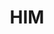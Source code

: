 ---
title: "HIM"
summary: "HIM was a Finnish gothic rock band from Helsinki. First formed in 1991 by vocalist Ville Valo and bassist Mikko \"Mige\" Paananen under the name His Infernal Majesty, the band broke up after only a few years, only to be reformed in 1995 by Valo and guitarist Mikko \"Linde\" Lindström. After being rejoined by Mige, as well as keyboardist Antto Melasniemi and drummer Juhana \"Pätkä\" Rantala, the band, now called HIM, released its debut album Greatest Lovesongs Vol. 666 in 1997. In 2000, now with drummer Mika \"Gas Lipstick\" Karppinen and keyboardist Juska Salminen, the band released Razorblade Romance, which reached the number one spot in Finland, Austria and Germany. The first single \"Join Me in Death\" also charted at number one in Finland and Germany, eventually going platinum and gold, respectively. Following the addition of Janne \"Burton\" Puurtinen on keyboards, HIM released Deep Shadows and Brilliant Highlights and Love Metal . Both cracked the top ten in several countries and allowed the band to tour in the United Kingdom and the United States for the first time.
In 2005, HIM released Dark Light, which became the group's most commercially successful album to date. HIM also became the first Finnish group in history to receive a gold record in the US. In 2007, HIM released Venus Doom, the making of which was marred by problems in Valo's personal life. Nevertheless, the album gave the band its highest chart position in the US at number twelve. After 2010's Screamworks: Love in Theory and Practice, HIM went on a hiatus after Gas Lipstick was forced to take medical leave. Following several months of uncertainty, the band regrouped and released the album Tears on Tape in 2013. Gas Lipstick announced his departure from the band in 2015 and was subsequently replaced by Jukka \"Kosmo\" Kröger. On 5 March 2017, HIM announced that the band would be disbanding following a farewell tour in 2017. The band played its final show on New Year's Eve 2017 as a part of its annual Helldone Festival.
HIM is one of the most commercially successful Finnish bands of all time, with sales of over ten million records. HIM has also received numerous accolades, including eight Emma Awards. The band is known for its distinct sound, which combines more melodic and melancholic elements with heavier influences. This made it difficult for audiences to categorize HIM's music, which led to the band coining the term \"love metal\". HIM is also known for its logo, the heartagram, which has made numerous appearances in other media."
slug: "him"
image: "him.jpg"
apple_music_artist_url: "https://music.apple.com/gb/artist/him/4471986"
wikipedia_url: "https://en.wikipedia.org/wiki/HIM_(Finnish_band)"
---